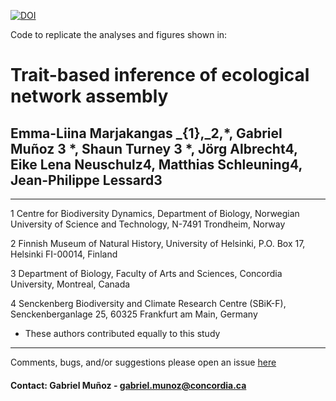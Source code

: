 

[![DOI](https://zenodo.org/badge/232598249.svg)](https://zenodo.org/badge/latestdoi/232598249)


Code to replicate the analyses and figures shown in:
# Trait-based inference of ecological network assembly
## Emma-Liina Marjakangas _{1},_2,\*, Gabriel Muñoz 3 \*, Shaun Turney 3 \*, Jörg Albrecht4, Eike Lena Neuschulz4, Matthias Schleuning4, Jean-Philippe Lessard3

-----------
1 Centre for Biodiversity Dynamics, Department of Biology, Norwegian University of Science and Technology, N-7491 Trondheim, Norway

2 Finnish Museum of Natural History, University of Helsinki, P.O. Box 17, Helsinki FI-00014, Finland

3 Department of Biology, Faculty of Arts and Sciences, Concordia University, Montreal, Canada

4 Senckenberg Biodiversity and Climate Research Centre (SBiK-F), Senckenberganlage 25, 60325 Frankfurt am Main, Germany

* These authors contributed equally to this study
-----------


Comments, bugs, and/or suggestions please open an issue [here](https://github.com/fgabriel1891/TraitBasedNetworks/issues/new)

#### Contact: Gabriel Muñoz - gabriel.munoz@concordia.ca
